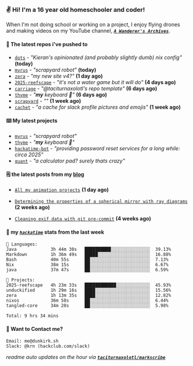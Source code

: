 ### ✌️ Hi! I'm a 16 year old homeschooler and coder!

When I'm not doing school or working on a project, I enjoy flying drones and making videos on my YouTube channel, [**_`A Wanderer's Archives`_**](https://youtube.com/@wanderer.archives).

#### 👷 The latest repos i've pushed to

- [`dots`](https://github.com/taciturnaxolotl/dots) - _"Kieran's opinionated (and probably slightly dumb) nix config"_ **(today)**
- [`myrus`](https://github.com/taciturnaxolotl/myrus) - _"scrapyard robot"_ **(today)**
- [`zera`](https://github.com/taciturnaxolotl/zera) - _"my new site v4?"_ **(1 day ago)**
- [`2025-reefscape`](https://github.com/df1317/2025-reefscape) - _"it's not a water game but it will do"_ **(4 days ago)**
- [`carriage`](https://github.com/taciturnaxolotl/carriage) - _"@taciturnaxolotl's repo template"_ **(6 days ago)**
- [`thyme`](https://github.com/taciturnaxolotl/thyme) - _"**my** keyboard 🫶"_ **(6 days ago)**
- [`scrapyard`](https://github.com/hackclub/scrapyard) - _""_ **(1 week ago)**
- [`cachet`](https://github.com/taciturnaxolotl/cachet) - _"a cache for slack profile pictures and emojis"_ **(1 week ago)**

#### ⌨️ My latest projects

- [`myrus`](https://github.com/taciturnaxolotl/myrus) - _"scrapyard robot"_
- [`thyme`](https://github.com/taciturnaxolotl/thyme) - _"**my** keyboard 🫶"_
- [`hackatime-bot`](https://github.com/taciturnaxolotl/hackatime-bot) - _"providing password reset services for a long while: circa 2025"_
- [`quant`](https://github.com/taciturnaxolotl/quant) - _"a calculator pad? surely thats crazy"_

#### 🗒️ the latest posts from my [blog](https://dunkirk.sh)

- [`All my animation projects`](https://dunkirk.sh/blog/my-animations/) **(1 day ago)**

- [`Determining the properties of a spherical mirror with ray diagrams`](https://dunkirk.sh/blog/spherical-ray-diagrams/) **(2 weeks ago)**

- [`Cleaning exif data with git pre-commit`](https://dunkirk.sh/blog/remove-exif-git-hook/) **(4 weeks ago)**



#### 📡 my [_`hackatime`_](https://waka.hackclub.com) stats from the last week

```text
💾 Languages:
Java             3h 44m 30s   ██████████░░░░░░░░░░░░░░░  39.13%
Markdown         1h 36m 49s   █████░░░░░░░░░░░░░░░░░░░░  16.88%
Bash             40m 55s      ██░░░░░░░░░░░░░░░░░░░░░░░  7.13%
Nix              38m 15s      ██░░░░░░░░░░░░░░░░░░░░░░░  6.67%
java             37m 47s      ██░░░░░░░░░░░░░░░░░░░░░░░  6.59%

💼 Projects:
2025-reefscape   4h 23m 33s   ████████████░░░░░░░░░░░░░  45.93%
unduckified      1h 29m 16s   ████░░░░░░░░░░░░░░░░░░░░░  15.56%
zera             1h 13m 35s   ████░░░░░░░░░░░░░░░░░░░░░  12.82%
nixos            36m 58s      ██░░░░░░░░░░░░░░░░░░░░░░░  6.44%
tangled-core     34m 20s      ██░░░░░░░░░░░░░░░░░░░░░░░  5.98%

Total: 9 hrs 34 mins
```

#### 📮 Want to Contact me?

```text
Email: me@dunkirk.sh
Slack: @krn (hackclub.com/slack)
```

_readme auto updates on the hour via [**`taciturnaxolotl/markscribe`**](https://github.com/taciturnaxolotl/markscribe)_
